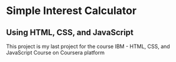 # Simple Interest Calculator

## Using HTML, CSS, and JavaScript

This project is my last project for the course IBM - HTML, CSS, and JavaScript Course on Coursera platform
